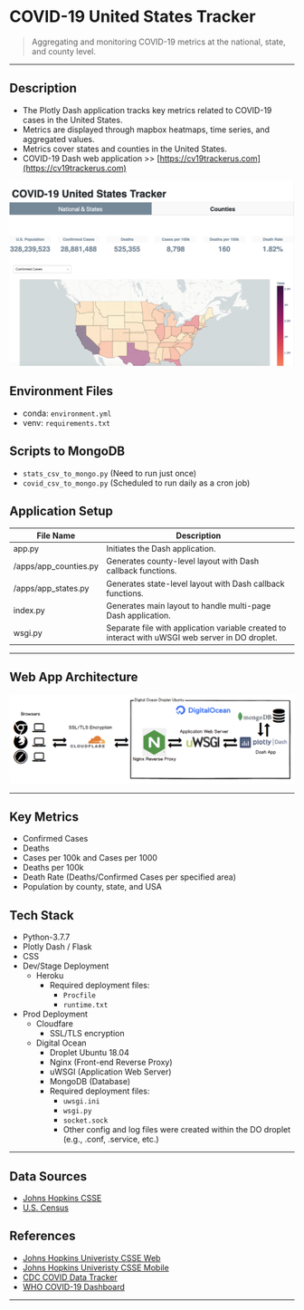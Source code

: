 
# COVID-19 United States Tracker

> Aggregating and monitoring COVID-19 metrics at the national, state, and county level.


---

## Description

- The Plotly Dash application tracks key metrics related to COVID-19 cases in the United States. 
- Metrics are displayed through mapbox heatmaps, time series, and aggregated values.
- Metrics cover states and counties in the United States.
- COVID-19 Dash web application >> [https://cv19trackerus.com](https://cv19trackerus.com)

![dashboard_screenshot](assets/images/dashboard_screenshot.png)

## Environment Files

- conda: `environment.yml`
- venv: `requirements.txt`

## Scripts to MongoDB

- `stats_csv_to_mongo.py` (Need to run just once)
- `covid_csv_to_mongo.py` (Scheduled to run daily as a cron job)


## Application Setup

| File Name | Description |
| ---- | ----------- |
| app.py | Initiates the Dash application. |
| /apps/app_counties.py | Generates county-level layout with Dash callback functions.|
| /apps/app_states.py | Generates state-level layout with Dash callback functions. |
| index.py | Generates main layout to handle multi-page Dash application. |
| wsgi.py | Separate file with application variable created to interact with uWSGI web server in DO droplet. |

---

## Web App Architecture

![application_setup](assets/images/covid_dash_app_setup_flow.png)

--- 

## Key Metrics

- Confirmed Cases
- Deaths 
- Cases per 100k and Cases per 1000
- Deaths per 100k
- Death Rate (Deaths/Confirmed Cases per specified area)
- Population by county, state, and USA

## Tech Stack

- Python-3.7.7
- Plotly Dash / Flask
- CSS
- Dev/Stage Deployment
  - Heroku 
    - Required deployment files:
      - `Procfile`
      - `runtime.txt`
- Prod Deployment
  - Cloudfare
    - SSL/TLS encryption 
  - Digital Ocean
    - Droplet Ubuntu 18.04
    - Nginx (Front-end Reverse Proxy)
    - uWSGI (Application Web Server)
    - MongoDB (Database)
    - Required deployment files:
      - `uwsgi.ini`
      - `wsgi.py`
      - `socket.sock`
      - Other config and log files were created within the DO droplet (e.g., .conf, .service, etc.)

--- 

## Data Sources

- [Johns Hopkins CSSE](https://github.com/CSSEGISandData/COVID-19)
- [U.S. Census](https://www.census.gov/)

## References

- [Johns Hopkins Univeristy CSSE Web](https://www.arcgis.com/apps/dashboards/bda7594740fd40299423467b48e9ecf6)
- [Johns Hopkins Univeristy CSSE Mobile](https://www.arcgis.com/apps/dashboards/85320e2ea5424dfaaa75ae62e5c06e61)
- [CDC COVID Data Tracker](https://covid.cdc.gov/covid-data-tracker/#datatracker-home)
- [WHO COVID-19 Dashboard](https://covid19.who.int/)

---
